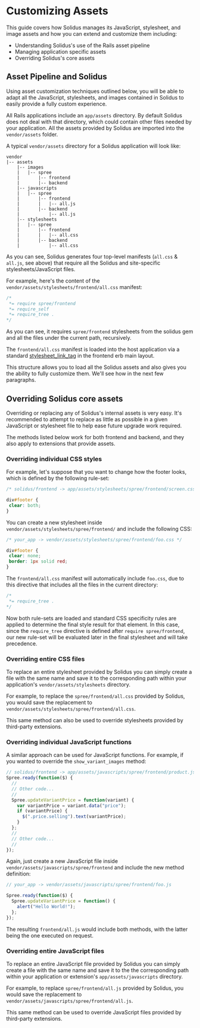 # Customizing Assets

This guide covers how Solidus manages its JavaScript, stylesheet, and image
assets and how you can extend and customize them including:

-   Understanding Solidus's use of the Rails asset pipeline
-   Managing application specific assets
-   Overriding Solidus's core assets

## Asset Pipeline and Solidus

Using asset customization techniques outlined below, you will be able to
adapt all the JavaScript, stylesheets, and images contained in Solidus to
easily provide a fully custom experience.

All Rails applications include an `app/assets` directory. By default Solidus
does not deal with that directory, which could contain other files needed by
your application. All the assets provided by Solidus are imported into the
`vendor/assets` folder.

A typical `vendor/assets` directory for a Solidus application will look like:

    vendor
    |-- assets
        |-- images
        |   |-- spree
        |       |-- frontend
        |       |-- backend
        |-- javascripts
        |   |-- spree
        |       |-- frontend
        |       |   |-- all.js
        |       |-- backend
        |           |-- all.js
        |-- stylesheets
        |   |-- spree
        |       |-- frontend
        |       |   |-- all.css
        |       |-- backend
        |           |-- all.css


As you can see, Solidus generates four top-level manifests (`all.css` &
`all.js`, see above) that require all the Solidus and site-specific
stylesheets/JavaScript files.

For example, here's the content of the
`vendor/assets/stylesheets/frontend/all.css` manifest:

```css
/*
 *= require spree/frontend
 *= require_self
 *= require_tree .
*/
```

As you can see, it requires `spree/frontend` stylesheets from
the solidus gem and all the files under the current path, recursively.

The `frontend/all.css` manifest is loaded into the host application via a
standard [stylesheet_link_tag][stylesheet-link-frontend] in the frontend
erb main layout.

This structure allows you to load all the Solidus assets and also gives you
the ability to fully customize them. We'll see how in the next few paragraphs.

[stylesheet-link-frontend]: https://github.com/solidusio/solidus/blob/9ae2ed16bad7e29ea422fab1403118a3a0e66266/frontend/app/views/spree/shared/_head.html.erb#L8

## Overriding Solidus core assets

Overriding or replacing any of Solidus's internal assets is very easy.
It's recommended to attempt to replace as little as possible in a given
JavaScript or stylesheet file to help ease future upgrade work required.

The methods listed below work for both frontend and backend, and they
also apply to extensions that provide assets.

### Overriding individual CSS styles

For example, let's suppose that you want to change how the footer looks,
which is defined by the following rule-set:

```css
/* solidus/frontend -> app/assets/stylesheets/spree/frontend/screen.css */

div#footer {
 clear: both;
}
```

You can create a new stylesheet inside
`vendor/assets/stylesheets/spree/frontend/` and include the
following CSS:

```css
/* your_app -> vendor/assets/stylesheets/spree/frontend/foo.css */

div#footer {
 clear: none;
 border: 1px solid red;
}
```


The `frontend/all.css` manifest will automatically include `foo.css`, due to
this directive that includes all the files in the current directory:

```css
/*
 *= require_tree .
*/
```

Now both rule-sets are loaded and standard CSS specificity rules are applied
to determine the final style result for that element. In this case, since the
`require_tree` directive is defined after `require spree/frontend`, our
new rule-set will be evaluated later in the final stylesheet and will take
precedence.

### Overriding entire CSS files

To replace an entire stylesheet provided by Solidus you can simply
create a file with the same name and save it to the corresponding path
within your application's `vendor/assets/stylesheets` directory.

For example, to replace the `spree/frontend/all.css` provided by Solidus,
you would save the replacement to
`vendor/assets/stylesheets/spree/frontend/all.css`.

This same method can also be used to override stylesheets provided by
third-party extensions.

### Overriding individual JavaScript functions

A similar approach can be used for JavaScript functions. For example, if
you wanted to override the `show_variant_images` method:

```javascript
// solidus/frontend -> app/assets/javascripts/spree/frontend/product.js
Spree.ready(function($) {
  //
  // Other code...
  //
  Spree.updateVariantPrice = function(variant) {
    var variantPrice = variant.data("price");
    if (variantPrice) {
      $(".price.selling").text(variantPrice);
    }
  };
  //
  // Other code...
  //
});
```

Again, just create a new JavaScript file inside
`vendor/assets/javascripts/spree/frontend` and include the new method
definition:

```javascript
// your_app -> vendor/assets/javascripts/spree/frontend/foo.js

Spree.ready(function($) {
  Spree.updateVariantPrice = function() {
    alert("Hello World!");
  };
});
```

The resulting `frontend/all.js` would include both methods, with the latter
being the one executed on request.

### Overriding entire JavaScript files

To replace an entire JavaScript file provided by Solidus you can simply create
a file with the same name and save it to the the corresponding path within
your application or extension's `app/assets/javascripts` directory.

For example, to replace `spree/frontend/all.js` provided by Solidus, you
would save the replacement to `vendor/assets/javascripts/spree/frontend/all.js`.

This same method can be used to override JavaScript files provided
by third-party extensions.
